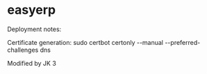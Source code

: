# easyerp

Deployment notes:

Certificate generation:
sudo certbot certonly --manual --preferred-challenges dns

Modified by JK 3
